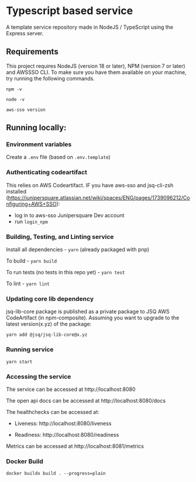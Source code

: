 # Typescript based service

A template service repository made in NodeJS / TypeScript using the Express server.

## Requirements

This project requires NodeJS (version 18 or later), NPM (version 7 or later) and AWSSSO CLI. To make sure you have them available on your machine, try running the following commands.

`npm -v`

`node -v`

`aws-sso version`

## Running locally:

### Environment variables

Create a `.env` file (based on `.env.template`)

### Authenticating codeartifact

This relies on AWS Codeartifact. IF you have aws-sso and jsq-cli-zsh installed (https://junipersquare.atlassian.net/wiki/spaces/ENG/pages/1739096212/Configuring+AWS+SSO):

- log in to aws-sso Junipersquare Dev account
- run `login_npm`

### Building, Testing, and Linting service

Install all dependencies - `yarn` (already packaged with pnp)

To build - `yarn build`

To run tests (no tests in this repo yet) - `yarn test`

To lint - `yarn lint`

### Updating core lib dependency

jsq-lib-core package is published as a private package to JSQ AWS CodeArtifact (in npm-composite). Assuming you want to upgrade to the latest version(x.yz) of the package:

`yarn add @jsq/jsq-lib-core@x.yz`

### Running service

`yarn start`

### Accessing the service

The service can be accessed at http://localhost:8080

The open api docs can be accessed at http://localhost:8080/docs

The healthchecks can be accessed at:

- Liveness: http://localhost:8080/liveness

- Readiness: http://localhost:8080/readiness

Metrics can be accessed at http://localhost:8081/metrics

### Docker Build

`docker buildx build . --progress=plain`
